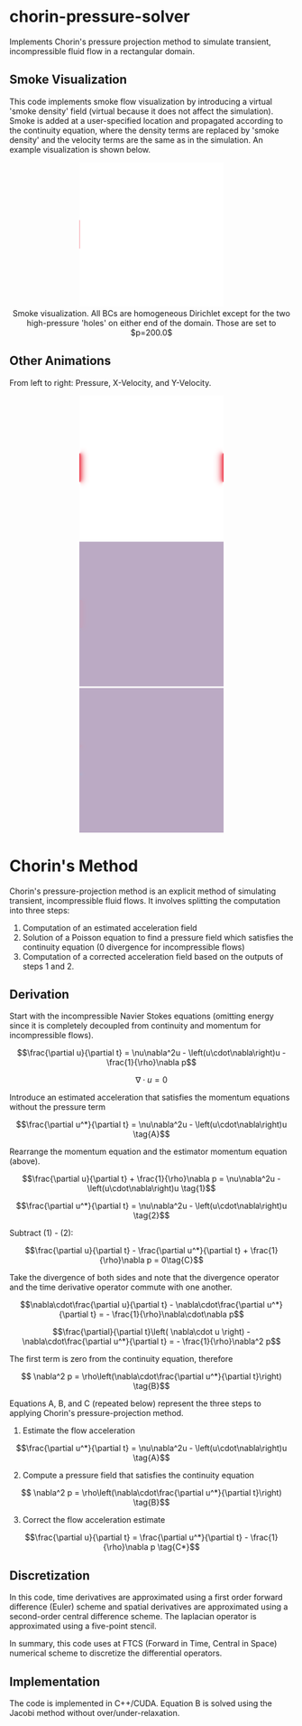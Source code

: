# chorin-pressure-solver
Implements Chorin's pressure projection method to simulate transient, incompressible fluid flow in a rectangular domain.

## Smoke Visualization
This code implements smoke flow visualization by introducing a virtual 'smoke density' field (virtual because it does not affect the simulation). Smoke is added at a user-specified location and propagated according to the continuity equation, where the density terms are replaced by 'smoke density' and the velocity terms are the same as in the simulation. An example visualization is shown below.

<p align="center">
  <img width="256" height="256" src="smoke_anim.gif" alt="animated" />
  <br/>
  Smoke visualization. All BCs are homogeneous Dirichlet except for the two high-pressure 'holes' on either end of the domain. Those are set to $p=200.0$
</p>

## Other Animations
From left to right: Pressure, X-Velocity, and Y-Velocity.
<p align="center">
  <img width="256" height="256" src="pres_anim.gif" alt="animated"/>
  <img width="256" height="256" src="u_anim.gif" alt="animated"/>
  <img width="256" height="256" src="v_anim.gif" alt="animated"/>
</p>

# Chorin's Method
Chorin's pressure-projection method is an explicit method of simulating transient, incompressible fluid flows. It involves splitting the computation into three steps:
1. Computation of an estimated acceleration field
2. Solution of a Poisson equation to find a pressure field which satisfies the continuity equation (0 divergence for incompressible flows)
3. Computation of a corrected acceleration field based on the outputs of steps 1 and 2.

## Derivation
Start with the incompressible Navier Stokes equations (omitting energy since it is completely decoupled from continuity and momentum for incompressible flows).
```math
\frac{\partial u}{\partial t} = \nu\nabla^2u - \left(u\cdot\nabla\right)u - \frac{1}{\rho}\nabla p
```
```math
\nabla\cdot u =0
```
Introduce an estimated acceleration that satisfies the momentum equations without the pressure term
```math
\frac{\partial u^*}{\partial t} = \nu\nabla^2u - \left(u\cdot\nabla\right)u \tag{A}
```
Rearrange the momentum equation and the estimator momentum equation (above).
```math
\frac{\partial u}{\partial t} + \frac{1}{\rho}\nabla p = \nu\nabla^2u - \left(u\cdot\nabla\right)u \tag{1}
```
```math
\frac{\partial u^*}{\partial t} = \nu\nabla^2u - \left(u\cdot\nabla\right)u \tag{2}
```
Subtract (1) - (2):
```math
\frac{\partial u}{\partial t} - \frac{\partial u^*}{\partial t} + \frac{1}{\rho}\nabla p = 0\tag{C}
```
Take the divergence of both sides and note that the divergence operator and the time derivative operator commute with one another.
```math
\nabla\cdot\frac{\partial u}{\partial t} - \nabla\cdot\frac{\partial u^*}{\partial t} = - \frac{1}{\rho}\nabla\cdot\nabla p
```
```math
\frac{\partial}{\partial t}\left( \nabla\cdot u \right) - \nabla\cdot\frac{\partial u^*}{\partial t} = - \frac{1}{\rho}\nabla^2 p
```
The first term is zero from the continuity equation, therefore
```math
 \nabla^2 p = \rho\left(\nabla\cdot\frac{\partial u^*}{\partial t}\right) \tag{B}
```

Equations A, B, and C (repeated below) represent the three steps to applying Chorin's pressure-projection method.
1. Estimate the flow acceleration
```math
\frac{\partial u^*}{\partial t} = \nu\nabla^2u - \left(u\cdot\nabla\right)u \tag{A}
```
2. Compute a pressure field that satisfies the continuity equation
```math
 \nabla^2 p = \rho\left(\nabla\cdot\frac{\partial u^*}{\partial t}\right) \tag{B}
```
3. Correct the flow acceleration estimate
```math
\frac{\partial u}{\partial t} = \frac{\partial u^*}{\partial t} - \frac{1}{\rho}\nabla p \tag{C*}
```

## Discretization
In this code, time derivatives are approximated using a first order forward difference (Euler) scheme and spatial derivatives are approximated using a second-order central difference scheme. The laplacian operator is approximated using a five-point stencil.

In summary, this code uses at FTCS (Forward in Time, Central in Space) numerical scheme to discretize the differential operators.

## Implementation
The code is implemented in C++/CUDA. Equation B is solved using the Jacobi method without over/under-relaxation.

